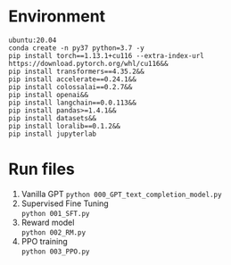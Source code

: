 # Environment
```
ubuntu:20.04
conda create -n py37 python=3.7 -y
pip install torch==1.13.1+cu116 --extra-index-url https://download.pytorch.org/whl/cu116&&
pip install transformers==4.35.2&&
pip install accelerate==0.24.1&&
pip install colossalai==0.2.7&&
pip install openai&&
pip install langchain==0.0.113&&
pip install pandas>=1.4.1&&
pip install datasets&&
pip install loralib==0.1.2&&
pip install jupyterlab
```

# Run files
1. Vanilla GPT
```python 000_GPT_text_completion_model.py```  
2. Supervised Fine Tuning  
```python 001_SFT.py```  
3. Reward model  
```python 002_RM.py```  
4. PPO training  
```python 003_PPO.py```
